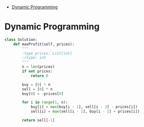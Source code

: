- [Dynamic Programming](#dynamic-programming)


# Dynamic Programming

```python
class Solution:
    def maxProfit(self, prices):
        """
        :type prices: List[int]
        :rtype: int
        """
        n = len(prices)
        if not prices:
            return 0

        buy = [0] * n
        sell = [0] * n
        buy[0] = -prices[0]

        for i in range(1, n):
            buy[i] = max(buy[i - 1], sell[i - 2] - prices[i])
            sell[i] = max(sell[i - 1], buy[i - 1] + prices[i])

        return sell[-1]
```
